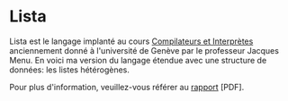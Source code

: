 Lista
=====

Lista est le langage implanté au cours [Compilateurs et Interprètes](http://cui.unige.ch/DI/cours/CompInterpretes/)
anciennement donné à l'université de Genève par le professeur Jacques Menu. En voici ma version du langage étendue
avec une structure de données: les listes hétérogènes.

Pour plus d'information, veuillez-vous référer au [rapport](https://github.com/supranove/lista/raw/master/doc/rapport.pdf) [PDF].
